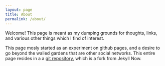```yaml
---
layout: page
title: About
permalink: /about/
---
```


Welcome! This page is meant as my dumping grounds for thoughts, links, and
various other things which I find of interest.

This page mosly started as an experiment on github pages, and a desire to go
beyond the walled gardens that are other social networks. This entire page
resides in a a [git repository](https://github.com/gvdent/gvdent.github.io),
which is a fork from Jekyll Now.

